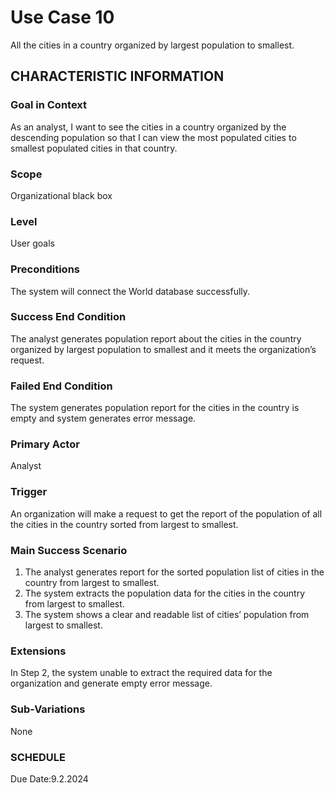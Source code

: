 # Use Case 10
All the cities in a country organized by largest population to smallest.
## CHARACTERISTIC INFORMATION
### Goal in Context
As an analyst, I want to see the cities in a country organized by the descending population so that I can view the most populated cities to smallest populated cities in that country.
### Scope
Organizational black box
### Level
User goals
### Preconditions
The system will connect the World database successfully.
### Success End Condition
The analyst generates population report about the cities in the country organized by largest population to smallest and it meets the organization’s request.
### Failed End Condition
The system generates population report for the cities in the country is empty and system generates error message.
### Primary Actor
Analyst
### Trigger
An organization will make a request to get the report of the population of all the cities in the country sorted from largest to smallest.
### Main Success Scenario
1.  The analyst generates report for the sorted population list of cities in the country from largest to smallest.
2.  The system extracts the population data for the cities in the country from largest to smallest.
3.  The system shows a clear and readable list of cities’ population from largest to smallest.
### Extensions
In Step 2, the system unable to extract the required data for the organization and generate empty error message.
### Sub-Variations
None
### SCHEDULE
Due Date:9.2.2024
